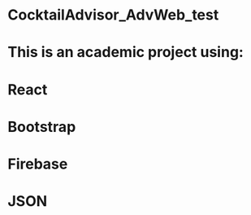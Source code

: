 # CocktailAdvisor_AdvWeb_test
# This is an academic project using:
# React
# Bootstrap
# Firebase
# JSON